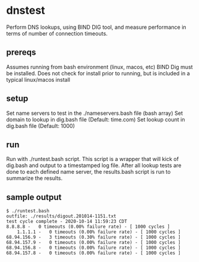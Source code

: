 # dnstest

Perform DNS lookups, using BIND DIG tool, and measure performance in terms of number of connection timeouts. 

## prereqs

Assumes running from bash environment (linux, macos, etc)
BIND Dig must be installed. Does not check for install prior to running, but is included in a typical linux/macos install

## setup

Set name servers to test in the ./nameservers.bash file (bash array)
Set domain to lookup in dig.bash file (Default: time.com)
Set lookup count in dig.bash file (Default: 1000)

## run 

Run with ./runtest.bash script. 
This script is a wrapper that will kick of dig.bash and output to a timestamped log file. 
After all lookup tests are done to each defined name server, the results.bash script is run to summarize the results. 

## sample output
```
$ ./runtest.bash
outfile: ./results/digout.201014-1151.txt
test cycle complete - 2020-10-14 11:59:23 CDT
8.8.8.8 -   0 timeouts (0.00% failure rate) - [ 1000 cycles ]
    1.1.1.1 -   0 timeouts (0.00% failure rate) - [ 1000 cycles ]
68.94.156.9 -   3 timeouts (0.30% failure rate) - [ 1000 cycles ]
68.94.157.9 -   0 timeouts (0.00% failure rate) - [ 1000 cycles ]
68.94.156.8 -   0 timeouts (0.00% failure rate) - [ 1000 cycles ]
68.94.157.8 -   0 timeouts (0.00% failure rate) - [ 1000 cycles ]
```
